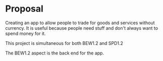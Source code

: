 # Proposal

Creating an app to allow people to trade for goods and services without
currency. It is useful because people need stuff and don't always want to
spend money for it.

This project is simultaneous for both BEW1.2 and SPD1.2

The BEW1.2 aspect is the back end for the app.
